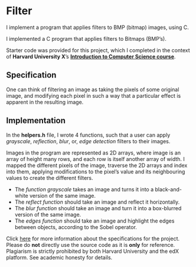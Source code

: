 # Filter
I implement a program that applies filters to BMP (bitmap) images, using C.


I implemented a C program that applies filters to Bitmaps (BMP’s). 

Starter code was provided for this project, which I completed in the context of **Harvard University X**’s **[Introduction to Computer Science course](https://cs50.harvard.edu/x/2020/)**. 

## Specification

One can think of filtering an image as taking the pixels of some original image, and modifying each pixel in such a way that a particular effect is apparent in the resulting image.  

## Implementation

In the **helpers.h** file, I wrote 4 functions, such that a user can apply *grayscale*, *reflection*, *blur*, or, *edge detection* filters to their images.

Images in the program are represented as 2D arrays, where image is an array of height many rows, and each row is itself another array of width. I mapped the different pixels of the image, traverse the 2D arrays and index into them, applying modifications to the pixel’s value and its neighbouring values to create the different filters.

- The *function grayscale* takes an image and turns it into a black-and-white version of the same image.
- The *reflect function* should take an image and reflect it horizontally.
- The *blur  function* should take an image and turn it into a box-blurred version of the same image.
- The *edges function* should take an image and highlight the edges between objects, according to the Sobel operator.


Click [here](https://cs50.harvard.edu/x/2020/psets/4/filter/more/#:~:text=Implement%20a%20program%20that%20applies%20filters%20to%20BMPs,%20per%20the%20below) for more information about the specifications for the project. Please do **not** directly use the source code as it is **only** for reference. Plagiarism is strictly prohibited by both Harvard University and the edX platform. See academic honesty for details.

